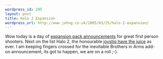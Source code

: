 ```yaml
--- 
wordpress_id: 295
layout: post
title: Halo 2 Expansion
wordpress_url: http://www.johng.co.uk/2005/03/25/halo-2-expansion/
---
```

Wow today is a day of <a href="http://www.johng.co.uk/2005/03/25/new-half-life-expansion-on-g4techtv-this-week/">expansion pack announcements</a> for great first person shooters. Next on the list Halo 2, the honourable <a href="http://www.joystiq.com/entry/1234000797037692/">joystiq have the juice</a> as ever. I am keeping fingers crossed for the inevitable Brothers in Arms add-on announcement, its got to happen, we are on a roll ;-).
